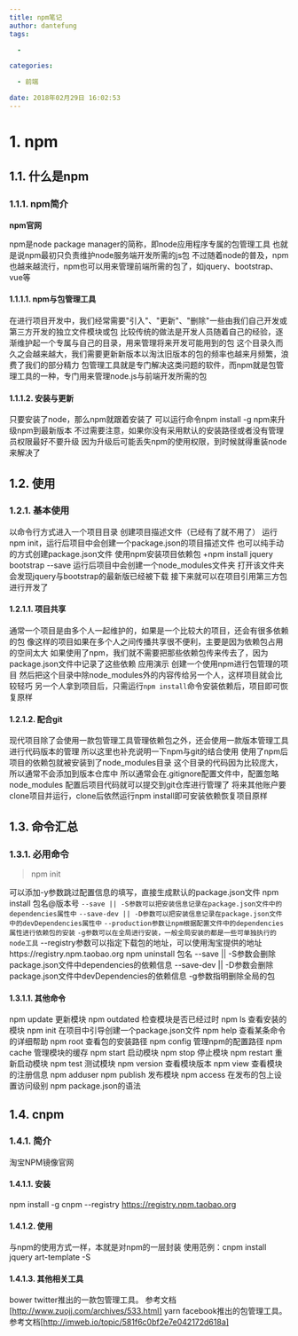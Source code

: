 ```yaml
---
title: npm笔记
author: dantefung
tags:

  - 

categories:

  - 前端

date: 2018年02月29日 16:02:53
---
```


# 1. npm

## 1.1. 什么是npm

### 1.1.1. npm简介

**npm官网**

npm是node package manager的简称，即node应用程序专属的包管理工具
也就是说npm最初只负责维护node服务端开发所需的js包
不过随着node的普及，npm也越来越流行，npm也可以用来管理前端所需的包了，如jquery、bootstrap、vue等

#### 1.1.1.1. npm与包管理工具

在进行项目开发中，我们经常需要"引入"、"更新"、"删除"一些由我们自己开发或第三方开发的独立文件模块或包
比较传统的做法是开发人员随着自己的经验，逐渐维护起一个专属与自己的目录，用来管理将来开发可能用到的包
这个目录久而久之会越来越大，我们需要更新新版本以淘汰旧版本的包的频率也越来月频繁，浪费了我们的部分精力
包管理工具就是专门解决这类问题的软件，而npm就是包管理工具的一种，专门用来管理node.js与前端开发所需的包

#### 1.1.1.2. 安装与更新

只要安装了node，那么npm就跟着安装了
可以运行命令npm install -g npm来升级npm到最新版本
不过需要注意，如果你没有采用默认的安装路径或者没有管理员权限最好不要升级
因为升级后可能丢失npm的使用权限，到时候就得重装node来解决了

## 1.2. 使用

### 1.2.1. 基本使用

以命令行方式进入一个项目目录
创建项目描述文件（已经有了就不用了）
运行npm init，运行后项目中会创建一个package.json的项目描述文件
也可以纯手动的方式创建package.json文件
使用npm安装项目依赖包 +npm install jquery bootstrap --save
运行后项目中会创建一个node_modules文件夹
打开该文件夹会发现jquery与bootstrap的最新版已经被下载
接下来就可以在项目引用第三方包进行开发了

#### 1.2.1.1. 项目共享

通常一个项目是由多个人一起维护的，如果是一个比较大的项目，还会有很多依赖的包
像这样的项目如果在多个人之间传播共享很不便利，主要是因为依赖包占用的空间太大
如果使用了npm，我们就不需要把那些依赖包传来传去了，因为package.json文件中记录了这些依赖
应用演示
创建一个使用npm进行包管理的项目
然后把这个目录中除node_modules外的内容传给另一个人，这样项目就会比较轻巧
另一个人拿到项目后，只需运行````npm install````命令安装依赖后，项目即可恢复原样

#### 1.2.1.2. 配合git

现代项目除了会使用一款包管理工具管理依赖包之外，还会使用一款版本管理工具进行代码版本的管理
所以这里也补充说明一下npm与git的结合使用
使用了npm后项目的依赖包就被安装到了node_modules目录
这个目录的代码因为比较庞大，所以通常不会添加到版本仓库中
所以通常会在.gitignore配置文件中，配置忽略node_modules
配置后项目代码就可以提交到git仓库进行管理了
将来其他账户要clone项目并运行，clone后依然运行npm install即可安装依赖恢复项目原样

## 1.3. 命令汇总

### 1.3.1. 必用命令

> npm init

可以添加-y参数跳过配置信息的填写，直接生成默认的package.json文件
npm install 包名@版本号
````--save || -S参数可以把安装信息记录在package.json文件中的dependencies属性中````
````--save-dev || -D参数可以把安装信息记录在package.json文件中的devDependencies属性中````
````--production参数让npm根据配置文件中的dependencies属性进行依赖包的安装````
````-g参数可以在全局进行安装，一般全局安装的都是一些可单独执行的node工具````
--registry参数可以指定下载包的地址，可以使用淘宝提供的地址https://registry.npm.taobao.org
npm uninstall 包名
--save || -S参数会删除package.json文件中dependencies的依赖信息
--save-dev || -D参数会删除package.json文件中devDependencies的依赖信息
-g参数指明删除全局的包

#### 1.3.1.1. 其他命令

npm update 更新模块
npm outdated 检查模块是否已经过时
npm ls 查看安装的模块
npm init 在项目中引导创建一个package.json文件
npm help 查看某条命令的详细帮助
npm root 查看包的安装路径
npm config 管理npm的配置路径
npm cache 管理模块的缓存
npm start 启动模块
npm stop 停止模块
npm restart 重新启动模块
npm test 测试模块
npm version 查看模块版本
npm view 查看模块的注册信息
npm adduser
npm publish 发布模块
npm access 在发布的包上设置访问级别
npm package.json的语法

## 1.4. cnpm

### 1.4.1. 简介

淘宝NPM镜像官网

#### 1.4.1.1. 安装

npm install -g cnpm --registry https://registry.npm.taobao.org

#### 1.4.1.2. 使用

与npm的使用方式一样，本就是对npm的一层封装
使用范例：cnpm install jquery art-template -S

#### 1.4.1.3. 其他相关工具

bower
twitter推出的一款包管理工具。
参考文档[http://www.zuojj.com/archives/533.html]
yarn
facebook推出的包管理工具。
参考文档[http://imweb.io/topic/581f6c0bf2e7e042172d618a]